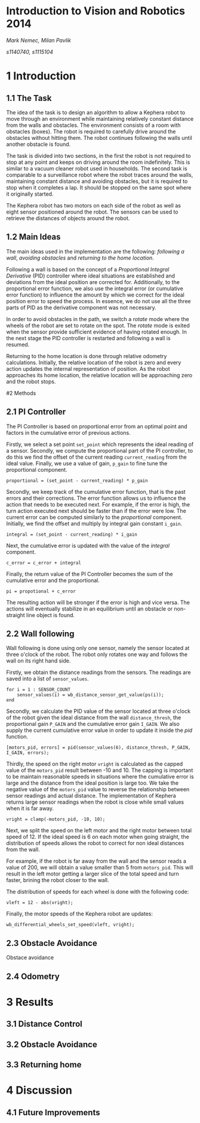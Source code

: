 Introduction to Vision and Robotics 2014
======

*Mark Nemec, Milan Pavlik*

*s1140740, s1115104*


# 1 Introduction

## 1.1 The Task

The idea of the task is to design an algorithm to allow a Kephera robot to move through an environment while maintaining relatively constant distance from the walls and obstacles. The environment consists of a room with obstacles (boxes). The robot is required to carefully drive around the obstacles without hitting them. The robot continues following the walls until another obstacle is found.

The task is divided into two sections, in the first the robot is not required to stop at any point and keeps on driving around the room indefinitely. This is similar to a vacuum cleaner robot used in households. The second task is comparable to a surveillance robot where the robot traces around the walls, maintaining constant distance and avoiding obstacles, but it is required to stop when it completes a lap. It should be stopped on the same spot where it originally started.

The Kephera robot has two motors on each side of the robot as well as eight sensor positioned around the robot. The sensors can be used to retrieve the distances of objects around the robot.


## 1.2 Main Ideas

The main ideas used in the implementation are the following: *following a wall*, *avoiding obstacles* and *returning to the home location*.

Following a wall is based on the concept of a *Proportional Integral Derivative* (PID) controller where ideal situations are established and deviations from the ideal position are corrected for. Additionally, to the proportional error function, we also use the integral error (or cumulative error function) to influence the amount by which we correct for the ideal position error to speed the process. In essence, we do not use all the three parts of PID as the derivative component was not necessary.

In order to avoid obstacles in the path, we switch a *rotate* mode where the wheels of the robot are set to rotate on the spot. The *rotate* mode is exited when the sensor provide sufficient evidence of having rotated enough. In the next stage the PID controller is restarted and following a wall is resumed.

Returning to the home location is done through relative odometry calculations. Initially, the relative location of the robot is zero and every action updates the internal representation of position. As the robot approaches its home location, the relative location will be approaching zero and the robot stops.


#2 Methods

## 2.1 PI Controller

The PI Controller is based on proportional error from an optimal point and factors in the cumulative error of previous actions.

Firstly, we select a set point `set_point` which represents the ideal reading of a sensor. Secondly, we compute the proportional part of the PI controller, to do this we find the offset of the current reading `current_reading` from the ideal value. Finally, we use a value of gain, `p_gain` to fine tune the proportional component.

`proportional = (set_point - current_reading) * p_gain`

Secondly, we keep track of the cumulative error function, that is the past errors and their corrections. The error function allows us to influence the action that needs to be executed next. For example, if the error is high, the turn action executed next should be faster than if the error were low. The current error can be computed similarly to the *proportional* component. Initially, we find the offset and multiply by integral gain constant `i_gain`.

`integral = (set_point - current_reading) * i_gain`

Next, the cumulative error is updated with the value of the *integral* component.

`c_error = c_error + integral`

Finally, the return value of the PI Controller becomes the sum of the cumulative error and the proportional.

`pi = propotional + c_error`

The resulting action will be stronger if the error is high and vice versa. The actions will eventually stabilize in an equilibrium until an obstacle or non-straight line object is found.

## 2.2 Wall following

Wall following is done using only one sensor, namely the sensor located at three o'clock of the robot. The robot only rotates one way and follows the wall on its right hand side.

Firstly, we obtain the distance readings from the sensors. The readings are saved into a list of `sensor_values`.
```
for i = 1 : SENSOR_COUNT
    sensor_values(i) = wb_distance_sensor_get_value(ps(i));
end
```

Secondly, we calculate the PID value of the sensor located at three o'clock of the robot given the ideal distance from the wall `distance_thresh`, the proportional gain `P_GAIN` and the cumulative error gain `I_GAIN`. We also supply the current cumulative error value in order to update it inside the *pid* function.

```[motors_pid, errors] = pid(sensor_values(6), distance_thresh, P_GAIN, I_GAIN, errors);```

Thirdly, the speed on the right motor `vright` is calculated as the capped value of the `motors_pid` result between -10 and 10. The capping is important to be maintain reasonable speeds in situations where the cumulative error is large and the distance from the ideal position is large too. We take the negative value of the `motors_pid` value to reverse the relationship between sensor readings and actual distance. The implementation of Kephera returns large sensor readings when the robot is close while small values when it is far away.

```vright = clamp(-motors_pid, -10, 10);```

Next, we split the speed on the left motor and the right motor between total speed of 12. If the ideal speed is 6 on each motor when going straight, the distribution of speeds allows the robot to correct for non ideal distances from the wall.

For example, if the robot is far away from the wall and the sensor reads a value of 200, we will obtain a value smaller than 5 from `motors_pid`. This will result in the left motor getting a larger slice of the total speed and turn faster, brining the robot closer to the wall.

The distribution of speeds for each wheel is done with the following code:

```vleft = 12 - abs(vright);```

Finally, the motor speeds of the Kephera robot are updates:

```wb_differential_wheels_set_speed(vleft, vright);```


## 2.3 Obstacle Avoidance

Obstace avoidance

## 2.4 Odometry

# 3 Results

## 3.1 Distance Control

## 3.2 Obstacle Avoidance

## 3.3 Returning home

# 4 Discussion

## 4.1 Future Improvements
